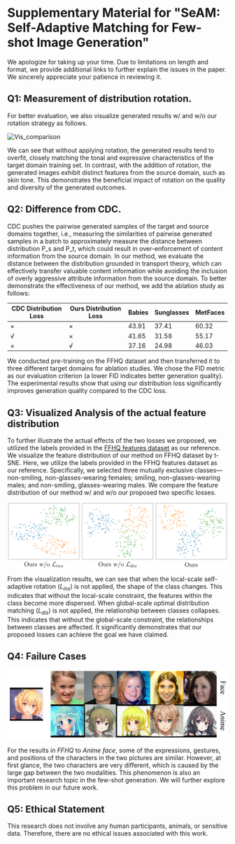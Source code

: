 # Supplementary Material for "SeAM: Self-Adaptive Matching for Few-shot Image Generation"

We apologize for taking up your time. Due to limitations on length and format, we provide additional links to further explain the issues in the paper. We sincerely appreciate your patience in reviewing it.

## Q1: Measurement of distribution rotation.

For better evaluation, we also visualize generated results w/ and w/o our rotation strategy as follows. 

![Vis_comparison](5.png)

We can see that without applying rotation, the generated results tend to overfit, closely matching the tonal and expressive characteristics of the target domain training set. In contrast, with the addition of rotation, the generated images exhibit distinct features from the source domain, such as skin tone. This demonstrates the beneficial impact of rotation on the quality and diversity of the generated outcomes.


## Q2: Difference from CDC.

CDC pushes the pairwise generated samples of the target and source domains together, i.e., measuring the similarities of pairwise generated samples in a batch to approximately measure the distance between distribution P_s and P_t, which could result in over-enforcement of content information from the source domain. In our method, we evaluate the distance between the distribution grounded in transport theory, which can effectively transfer valuable content information while avoiding the inclusion of overly aggressive attribute information from the source domain. To better demonstrate the effectiveness of our method, we add the ablation study as follows:



| CDC Distribution Loss | Ours Distribution Loss | Babies | Sunglasses | MetFaces |
|-----------------------|------------------------|--------|------------|----------|
| ×                     | ×                      | 43.91  | 37.41      | 60.32    |
| √                     | ×                      | 41.65  | 31.58      | 55.17    |
| ×                     | √                      | 37.16  | 24.98      | 46.03    |


We conducted pre-training on the FFHQ dataset and then transferred it to three different target domains for ablation studies. We chose the FID metric as our evaluation criterion (a lower FID indicates better generation quality). The experimental results show that using our distribution loss significantly improves generation quality compared to the CDC loss.





## Q3: Visualized Analysis of the actual feature distribution

To further illustrate the actual effects of the two losses we proposed, we utilized the labels provided in the [FFHQ features dataset](https://github.com/DCGM/ffhq-features-dataset) as our reference. We visualize the feature distribution of our method on FFHQ dataset by t-SNE. Here, we utilize the labels provided in the FFHQ features dataset as our reference. Specifically, we selected three mutually exclusive classes—non-smiling, non-glasses-wearing females; smiling, non-glasses-wearing males; and non-smiling, glasses-wearing males. We compare the feature distribution of our method w/ and w/o our proposed two specific losses. 

![Tsne_comparison](tsne.png)

From the visualization results, we can see that when the local-scale self-adaptive rotation ($L_{ins}$) is not applied, the shape of the class changes. This indicates that without the local-scale constraint, the features within the class become more dispersed. When global-scale optimal distribution matching ($L_{dis}$) is not applied, the relationship between classes collapses. This indicates that without the global-scale constraint, the relationships between classes are affected. It significantly demonstrates that our proposed losses can achieve the goal we have claimed.


## Q4: Failure Cases

![Failure Cases](Failure.png)

For the results in *FFHQ* to *Anime face*, some of the expressions, gestures, and positions of the characters in the two pictures are similar. However, at first glance, the two characters are very different, which is caused by the large gap between the two modalities. This phenomenon is also an important research topic in the few-shot generation. We will further explore this problem in our future work.


## Q5: Ethical Statement

This research does not involve any human participants, animals, or sensitive data. Therefore, there are no ethical issues associated with this work.